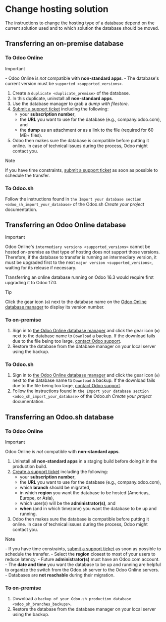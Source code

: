 # Change hosting solution

The instructions to change the hosting type of a database depend on the
current solution used and to which solution the database should be
moved.

## Transferring an on-premise database

### To Odoo Online

<div class="important">

<div class="title">

Important

</div>

\- Odoo Online is *not* compatible with **non-standard apps**. - The
database's current version must be `supported <supported_versions>`.

</div>

1.  Create a `duplicate <duplicate_premise>` of the database.
2.  In this duplicate, uninstall all **non-standard apps**.
3.  Use the database manager to grab a *dump with filestore*.
4.  [Submit a support ticket](https://www.odoo.com/help) including the
    following:
      - your **subscription number**,
      - the **URL** you want to use for the database (e.g.,
        <span class="title-ref">company.odoo.com</span>), and
      - the **dump** as an attachment or as a link to the file (required
        for 60 MB+ files).
5.  Odoo then makes sure the database is compatible before putting it
    online. In case of technical issues during the process, Odoo might
    contact you.

<div class="note">

<div class="title">

Note

</div>

If you have time constraints, [submit a support
ticket](https://www.odoo.com/help) as soon as possible to schedule the
transfer.

</div>

### To Odoo.sh

Follow the instructions found in `the Import your database section
<odoo_sh_import_your_database>` of the Odoo.sh *Create your project*
documentation.

## Transferring an Odoo Online database

<div class="important">

<div class="title">

Important

</div>

Odoo Online's `intermediary versions <supported_versions>` cannot be
hosted on-premise as that type of hosting does not support those
versions. Therefore, if the database to transfer is running an
intermediary version, it must be upgraded first to the next `major
version
<supported_versions>`, waiting for its release if necessary.

<div class="example">

Transferring an online database running on Odoo 16.3 would require first
upgrading it to Odoo 17.0.

</div>

<div class="tip">

<div class="title">

Tip

</div>

Click the gear icon (`⚙`) next to the database name on the [Odoo Online
database manager](https://www.odoo.com/my/databases/) to display its
version number.

</div>

</div>

### To on-premise

1.  Sign in to [the Odoo Online database
    manager](https://www.odoo.com/my/databases/) and click the gear icon
    (`⚙`) next to the database name to `Download` a backup. If the
    download fails due to the file being too large, [contact Odoo
    support](https://www.odoo.com/help).
2.  Restore the database from the database manager on your local server
    using the backup.

### To Odoo.sh

1.  Sign in to [the Odoo Online database
    manager](https://www.odoo.com/my/databases/) and click the gear icon
    (`⚙`) next to the database name to `Download` a backup. If the
    download fails due to the file being too large, [contact Odoo
    support](https://www.odoo.com/help).
2.  Follow the instructions found in `the Import your database section
    <odoo_sh_import_your_database>` of the Odoo.sh *Create your project*
    documentation.

## Transferring an Odoo.sh database

### To Odoo Online

<div class="important">

<div class="title">

Important

</div>

Odoo Online is *not* compatible with **non-standard apps**.

</div>

1.  Uninstall all **non-standard apps** in a staging build before doing
    it in the production build.
2.  [Create a support ticket](https://www.odoo.com/help) including the
    following:
      - your **subscription number**,
      - the **URL** you want to use for the database (e.g.,
        <span class="title-ref">company.odoo.com</span>),
      - which **branch** should be migrated,
      - in which **region** you want the database to be hosted
        (Americas, Europe, or Asia),
      - which user(s) will be the **administrator(s)**, and
      - **when** (and in which timezone) you want the database to be up
        and running.
3.  Odoo then makes sure the database is compatible before putting it
    online. In case of technical issues during the process, Odoo might
    contact you.

<div class="note">

<div class="title">

Note

</div>

\- If you have time constraints, [submit a support
ticket](https://www.odoo.com/help) as soon as possible to schedule the
transfer. - Select the **region** closest to most of your users to
reduce latency. - Future **administrator(s)** must have an Odoo.com
account. - The **date and time** you want the database to be up and
running are helpful to organize the switch from the Odoo.sh server to
the Odoo Online servers. - Databases are **not reachable** during their
migration.

</div>

### To on-premise

1.  Download a `backup of your Odoo.sh production database
    <odoo_sh_branches_backups>`.
2.  Restore the database from the database manager on your local server
    using the backup.
